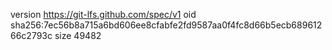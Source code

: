 version https://git-lfs.github.com/spec/v1
oid sha256:7ec56b8a715a6bd606ee8cfabfe2fd9587aa0f4fc8d66b5ecb68961266c2793c
size 49482
